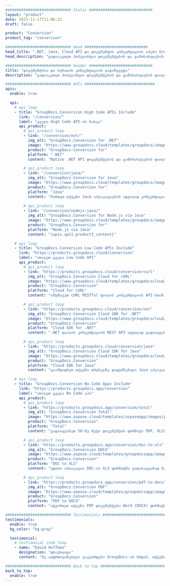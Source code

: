 ```yaml
---
############################# Static ############################
layout: "product"
date: 2023-11-17T11:06:22
draft: false

product: "Conversion"
product_tag: "conversion"

############################# Head ############################
head_title: ".NET, Java, Cloud API და დოკუმენტის კონვერტაციის აპები GroupDocs-ის მიერ"
head_description: "გადააკეთეთ პოპულარული დოკუმენტების და გამოსახულების ფაილის ფორმატები ნებისმიერ პლატფორმაზე აპლიკაციისა და api-ზე დაფუძნებული გადაწყვეტილებებით."

############################# Header ############################
title: "დოკუმენტისა და სურათის კონვერტაციის გადაწყვეტა"
description: "გადააკეთეთ პოპულარული დოკუმენტების და გამოსახულების ფაილის ფორმატები ნებისმიერ პლატფორმაზე აპლიკაციისა და api-ზე დაფუძნებული გადაწყვეტილებებით."

############################# APIs ###############################
apis:
  enable: true

  api:
    # api loop
    - title: "GroupDocs.Conversion High Code APIs Include"
      link: "/conversion/"
      label: "ყველა High Code API-ის ნახვა"
      api_product:
        # api_product loop
        - link: "/conversion/net/"
          img_alt: "GroupDocs.Conversion for .NET"
          image: "https://www.groupdocs.cloud/templates/groupdocs/images/product-logos/groupdocs-conversion-net.png"
          product: "GroupDocs.Conversion for"
          platform: ".NET"
          content: "Native .NET API დოკუმენტების და გამოსახულების ფაილის ფორმატების ზუსტად კონვერტაციისთვის ნებისმიერი ტიპის .NET აპლიკაციაში. მხარს უჭერს სურათის ჭვირნიშნების დამატებას კონვერტაციისას."

        # api_product loop
        - link: "/conversion/java/"
          img_alt: "GroupDocs.Conversion for Java"
          image: "https://www.groupdocs.cloud/templates/groupdocs/images/product-logos/groupdocs-conversion-java.png"
          product: "GroupDocs.Conversion for"
          platform: "Java"
          content: "ჩართეთ თქვენი Java აპლიკაციების ადვილად კონვერტაცია ყველა ინდუსტრიის სტანდარტული დოკუმენტის ფორმატებს შორის, მათ შორის Microsoft Office, PDF, HTML, სურათები და მრავალი სხვა."
          
        # api_product loop
        - link: "/conversion/nodejs-java/"
          img_alt: "GroupDocs.Conversion for Node.js via Java"
          image: "https://www.groupdocs.cloud/templates/groupdocs/images/product-logos/groupdocs-conversion-nodejs-java.png"
          product: "GroupDocs.Conversion for"
          platform: "Node.js via Java"
          content: "{apis.api1.product3_content}"

    # api loop
    - title: "GroupDocs.Conversion Low Code APIs Include"
      link: "https://products.groupdocs.cloud/conversion"
      label: "იხილეთ ყველა Low Code API"
      api_product:
        # api_product loop
        - link: "https://products.groupdocs.cloud/conversion/curl"
          img_alt: "GroupDocs.Conversion Cloud for cURL"
          image: "https://www.groupdocs.cloud/templates/groupdocscloud/images/sdk/272x272/groupdocs_conversion-for-curl.png"
          product: "GroupDocs.Conversion"
          platform: "Cloud for cURL"
          content: "იმუშავეთ cURL RESTful ფაილის კონვერტაციის API-სთან, რათა მარტივად გადაიყვანოთ Microsoft Office, PDF, Email, Project, HTML და სხვა საერთო ფაილის ფორმატები თქვენს აპლიკაციებში."

        # api_product loop
        - link: "https://products.groupdocs.cloud/conversion/net"
          img_alt: "GroupDocs.Conversion Cloud SDK for .NET"
          image: "https://www.groupdocs.cloud/templates/groupdocscloud/images/sdk/272x272/groupdocs_conversion-for-net.png"
          product: "GroupDocs.Conversion"
          platform: "Cloud SDK for .NET"
          content: ".NET ფაილის კონვერტაციის REST API ადვილად გადაიყვანოთ Microsoft Office, PDF, Email, Project, HTML და სხვა საერთო ფაილის ფორმატები ნებისმიერ პლატფორმაზე Cloud SDK-ის გამოყენებით."

        # api_product loop
        - link: "https://products.groupdocs.cloud/conversion/java"
          img_alt: "GroupDocs.Conversion Cloud SDK for Java"
          image: "https://www.groupdocs.cloud/templates/groupdocscloud/images/sdk/272x272/groupdocs_conversion-for-java.png"
          product: "GroupDocs.Conversion"
          platform: "Cloud SDK for Java"
          content: "გაამდიდრეთ თქვენი ღრუბელზე დაფუძნებული Java აპლიკაციები დოკუმენტების კონვერტაციის გაფართოებული ფუნქციებით ნებისმიერ პლატფორმაზე, რომელსაც შეუძლია REST API-ების გამოძახება."

    # api loop
    - title: "GroupDocs.Conversion No Code Apps Include"
      link: "https://products.groupdocs.app/conversion"
      label: "იხილეთ ყველა No Code აპი"
      api_product:
        # api_product loop
        - link: "https://products.groupdocs.app/conversion/total"
          img_alt: "GroupDocs.Conversion Total"
          image: "https://www.aspose.cloud/templates/asposeapp/images/products/logo/aspose_conversion-app.png"
          product: "GroupDocs.Conversion"
          platform: "Total"
          content: "გადაიყვანეთ 50-ზე მეტი დოკუმენტის ფორმატი PDF, XLSX, DOCX, XPS, HTML და სხვა."

        # api_product loop
        - link: "https://products.groupdocs.app/conversion/doc-to-xls"
          img_alt: "GroupDocs.Conversion DOCX"
          image: "https://www.aspose.cloud/templates/groupdocsapp/images/products/logo/groupdocs_words-app.png"
          product: "GroupDocs.Conversion"
          platform: "DOC to XLS"
          content: "უფასო აპლიკაცია DOC-ის XLS ფორმატში გადასაყვანად ნებისმიერი ვებ ბრაუზერიდან."

        # api_product loop
        - link: "https://products.groupdocs.app/conversion/pdf-to-docx"
          img_alt: "GroupDocs.Conversion PDF"
          image: "https://www.aspose.cloud/templates/groupdocsapp/images/products/logo/groupdocs_pdf-app.png"
          product: "GroupDocs.Conversion"
          platform: "PDF to DOCX"
          content: "ატვირთეთ თქვენი PDF დოკუმენტები Word (DOCX) ფორმატში უწყვეტი კონვერტაციისთვის."

############################# Testimonials ###############################
testimonials:
  enable: true
  bg_color: "bg-gray"

  testimonial:
    # testimonial item loop
    - name: "David Hoffman"
      designation: "ფსიქოლოგი"
      content: "მე აღფრთოვანებული ვაკვირდები GroupDocs-ის ზრდას. თქვენი სრული გუნდის პასუხისმგებლობა დიდად დამეხმარა, როდესაც მე ვესაუბრები ვინმეს GroupDocs-ში, შემიძლია გარანტირებული ვიყო, რომ ვიღაც უსმენს და ახორციელებს რამეს."

############################# Back to top ###############################
back_to_top:
  enable: true
---
```

